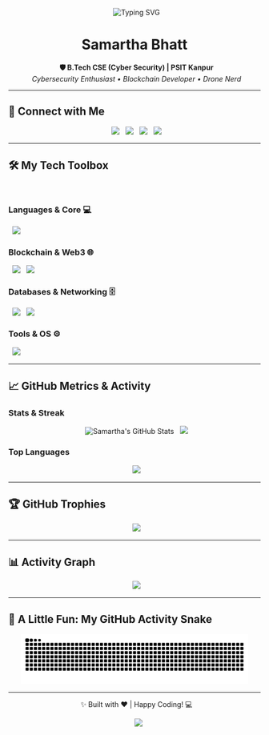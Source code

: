 <p align="center">
  <img src="https://readme-typing-svg.herokuapp.com?font=Fira+Code&weight=600&size=28&pause=1000&color=00F7FF&center=true&vCenter=true&width=600&lines=Hey+there!+I'm+Samartha+Bhatt+👋;Crafting+Secure+&+Scalable+Solutions;Cybersecurity+%7C+Blockchain+%7C+Drone+Tech" alt="Typing SVG" />
</p> 

<h1 align="center">Samartha Bhatt</h1>
<p align="center">
  <strong>🛡️ B.Tech CSE (Cyber Security) | PSIT Kanpur</strong><br/>
  <i>Cybersecurity Enthusiast • Blockchain Developer • Drone Nerd</i> 
</p>

---

## 🔗 Connect with Me
<p align="center">
  <a href="https://github.com/Samaruta-batto" target="_blank"><img src="https://img.shields.io/github/followers/Samaruta-batto?style=social&logo=github&label=Follow"></a>
  <a href="https://www.linkedin.com/in/samartha-bhatt/" target="_blank"><img src="https://img.shields.io/badge/LinkedIn-%230077B5.svg?style=for-the-badge&logo=linkedin&logoColor=white"></a>
  <a href="mailto:2k23.cscys2312561@gmail.com" target="_blank"><img src="https://img.shields.io/badge/Gmail-D14836?style=for-the-badge&logo=gmail&logoColor=white"></a>
  <a href="https://twitter.com/your-twitter-handle" target="_blank"><img src="https://img.shields.io/badge/Twitter-1DA1F2?style=for-the-badge&logo=twitter&logoColor=white"></a>
</p>

---

## 🛠️ My Tech Toolbox
<p align="center">
  <h3>Languages & Core 💻</h3>
  <img src="https://skillicons.dev/icons?i=python,java,c,js,html,css,solidity" />
  
  <h3>Blockchain & Web3 🌐</h3>
  <img src="https://img.shields.io/badge/Web3.js-F16822?style=for-the-badge&logo=web3.js&logoColor=white" />
  <img src="https://img.shields.io/badge/Ethers.js-69665B?style=for-the-badge&logo=Ethers.js&logoColor=white" />
  
  <h3>Databases & Networking 🗄️</h3>
  <img src="https://skillicons.dev/icons?i=sqlite,mysql" />
  <img src="https://img.shields.io/badge/Cisco%20Packet%20Tracer-0C1014?style=for-the-badge&logo=cisco&logoColor=009594" />
  
  <h3>Tools & OS ⚙️</h3>
  <img src="https://skillicons.dev/icons?i=linux,git,vscode,arduino" />
</p>

---

## 📈 GitHub Metrics & Activity

### **Stats & Streak**
<p align="center">
  <img src="https://github-readme-stats.vercel.app/api?username=Samaruta-batto&show_icons=true&theme=tokyonight&hide_border=true&rank_icon=github" alt="Samartha's GitHub Stats" />
  <img src="https://github-readme-streak-stats.herokuapp.com?user=Samaruta-batto&theme=highcontrast&hide_border=true&date_format=j%20M%5B%20Y%5D" height="180"/>
</p>

### **Top Languages**
<p align="center">
  <img src="https://github-readme-stats.vercel.app/api/top-langs/?username=Samaruta-batto&layout=compact&theme=gotham&hide_border=true&langs_count=6" height="170"/>
</p>

---

## 🏆 GitHub Trophies
<p align="center">
  <img src="https://github-profile-trophy.vercel.app/?username=Samaruta-batto&theme=onedark&no-frame=true&row=1&column=7" />
</p>

---

## 📊 Activity Graph
<p align="center">
  <img src="https://github-readme-activity-graph.vercel.app/graph?username=Samaruta-batto&theme=dracula&hide_border=true&area=true&line=539bf5&point=ffffff" />
</p>

---

## 🐍 A Little Fun: My GitHub Activity Snake
<p align="center">
  <img src="https://raw.githubusercontent.com/Samaruta-batto/Samaruta-batto/output/github-contribution-grid-snake-dark.svg?palette=github-dark" alt="Samartha's Dark Themed GitHub Contribution Snake" style="max-width: 90%;">
</p>

---

<p align="center">
  ✨ Built with ❤️ | Happy Coding! 💻
</p>
<p align="center">
    <img src="https://komarev.com/ghpvc/?username=Samaruta-batto&label=Profile%20Views%20👀&color=blueviolet&style=flat-square" />
</p>
